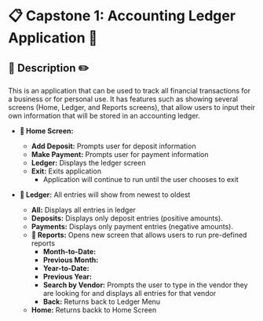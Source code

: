 # 📋 Capstone 1: Accounting Ledger Application 🏦 

## 📖 Description ✏️
This is an application that can be used to track all financial transactions for a business or for personal use. It has features such as showing several screens (Home, Ledger, and Reports screens), that allow users to input their own information that will be stored in an accounting ledger.
  - **📒 Home Screen:**    
    - **Add Deposit:** Prompts user for deposit information
    - **Make Payment:** Prompts user for payment information
    - **Ledger:** Displays the ledger screen
    - **Exit:** Exits application
      - Application will continue to run until the user chooses to exit
   
  - **📗 Ledger:** All entries will show from newest to oldest
    - **All:** Displays all entries in ledger
    - **Deposits:** Displays only deposit entries (positive amounts).
    - **Payments:** Displays only payment entries (negative amounts).
    - **📘 Reports:** Opens new screen that allows users to run pre-defined reports
      - **Month-to-Date:**
      - **Previous Month:**
      - **Year-to-Date:**
      - **Previous Year:**
      - **Search by Vendor:** Prompts the user to type in the vendor they are looking for and displays all entries for that vendor
      - **Back:** Returns back to Ledger Menu
    - **Home:** Returns backk to Home Screen 
